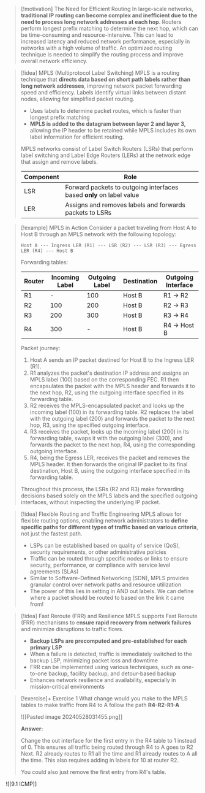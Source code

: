 > [!motivation] The Need for Efficient Routing
> In large-scale networks, **traditional IP routing can become complex and inefficient due to the need to process long network addresses at each hop**. Routers perform longest prefix matching to determine the next hop, which can be time-consuming and resource-intensive. This can lead to increased latency and reduced network performance, especially in networks with a high volume of traffic. An optimized routing technique is needed to simplify the routing process and improve overall network efficiency.

> [!idea] MPLS (Multiprotocol Label Switching)
> MPLS is a routing technique that **directs data based on short path labels rather than long network addresses**, improving network packet forwarding speed and efficiency. Labels identify virtual links between distant nodes, allowing for simplified packet routing.
> - Uses labels to determine packet routes, which is faster than longest prefix matching
> - **MPLS is added to the datagram between layer 2 and layer 3,** allowing the IP header to be retained while MPLS includes its own label information for efficient routing.
> 
> MPLS networks consist of Label Switch Routers (LSRs) that perform label switching and Label Edge Routers (LERs) at the network edge that assign and remove labels. 
> 
> | Component | Role |
> |-----------|------|
> | LSR | Forward packets to outgoing interfaces based **only** on label value |
> | LER | Assigns and removes labels and forwards packets to LSRs |


> [!example] MPLS in Action
> Consider a packet traveling from Host A to Host B through an MPLS network with the following topology:
> 
> ```
> Host A --- Ingress LER (R1) --- LSR (R2) --- LSR (R3) --- Egress LER (R4) --- Host B
> ```
> 
> Forwarding tables:
> 
> | Router | Incoming Label | Outgoing Label | Destination | Outgoing Interface |
> |--------|----------------|----------------|-------------|-------------------|
> | R1     | -              | 100            | Host B      | R1 -> R2          |
> | R2     | 100            | 200            | Host B      | R2 -> R3          |
> | R3     | 200            | 300            | Host B      | R3 -> R4          |
> | R4     | 300            | -              | Host B      | R4 -> Host B      |
> 
> Packet journey:
> 1. Host A sends an IP packet destined for Host B to the Ingress LER (R1).
> 2. R1 analyzes the packet's destination IP address and assigns an MPLS label (100) based on the corresponding FEC. R1 then encapsulates the packet with the MPLS header and forwards it to the next hop, R2, using the outgoing interface specified in its forwarding table.
> 3. R2 receives the MPLS-encapsulated packet and looks up the incoming label (100) in its forwarding table. R2 replaces the label with the outgoing label (200) and forwards the packet to the next hop, R3, using the specified outgoing interface.
> 4. R3 receives the packet, looks up the incoming label (200) in its forwarding table, swaps it with the outgoing label (300), and forwards the packet to the next hop, R4, using the corresponding outgoing interface.
> 5. R4, being the Egress LER, receives the packet and removes the MPLS header. It then forwards the original IP packet to its final destination, Host B, using the outgoing interface specified in its forwarding table.
> 
> Throughout this process, the LSRs (R2 and R3) make forwarding decisions based solely on the MPLS labels and the specified outgoing interfaces, without inspecting the underlying IP packet.

> [!idea] Flexible Routing and Traffic Engineering
> MPLS allows for flexible routing options, enabling network administrators to **define specific paths for different types of traffic based on various criteria**, not just the fastest path.
> - LSPs can be established based on quality of service (QoS), security requirements, or other administrative policies
> - Traffic can be routed through specific nodes or links to ensure security, performance, or compliance with service level agreements (SLAs)
> - Similar to Software-Defined Networking (SDN), MPLS provides granular control over network paths and resource utilization
> - The power of this lies in setting in AND out labels. We can define where a packet should be routed to based on the link it came from!

> [!idea] Fast Reroute (FRR) and Resilience
> MPLS supports Fast Reroute (FRR) mechanisms to e**nsure rapid recovery from network failures** and minimize disruptions to traffic flows.
> - **Backup LSPs are precomputed and pre-established for each primary LSP**
> - When a failure is detected, traffic is immediately switched to the backup LSP, minimizing packet loss and downtime
> - FRR can be implemented using various techniques, such as one-to-one backup, facility backup, and detour-based backup
> - Enhances network resilience and availability, especially in mission-critical environments


> [!exercise]+ Exercise 1
> What change would you make to the MPLS tables to make traffic from R4 to A follow the path **R4-R2-R1-A**
> 
> ![[Pasted image 20240528031455.png]]
> 
> **Answer:**
> 
> Change the out interface for the first entry in the R4 table to 1 instead of 0. This ensures all traffic being routed through R4 to A goes to R2 Next. R2 already routes to R1 all the time and R1 already routes to A all the time. This also requires adding in labels for 10 at router R2.
> 
> You could also just remove the first entry from R4's table. 

![[9.1 ICMP]]